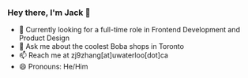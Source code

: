 ### Hey there, I'm Jack 👋

- 🔭 Currently looking for a full-time role in Frontend Development and Product Design
- 💬 Ask me about the coolest Boba shops in Toronto
- 📫 Reach me at zj9zhang[at]uwaterloo[dot]ca
- 😄 Pronouns: He/Him
